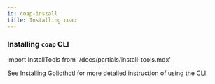 ```yaml
---
id: coap-install
title: Installing coap
---
```


### Installing `coap` CLI

import InstallTools from '/docs/partials/install-tools.mdx'

<InstallTools/>

See [Installing Goliothctl](/services/getting-started/installing/binaries) for more detailed instruction of using the CLI.